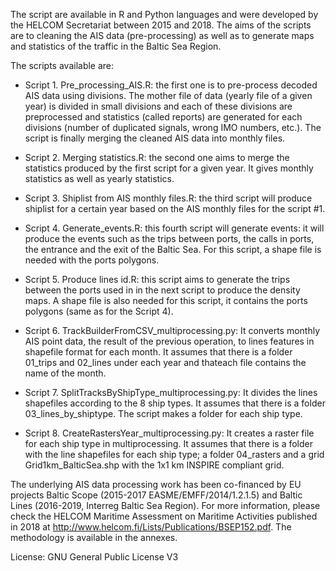 
The script are available in R and Python languages and were developed by the HELCOM Secretariat between 2015 and 2018.
The aims of the scripts are to cleaning the AIS data (pre-processing) as well as to generate maps and statistics of the traffic in the Baltic Sea Region.

The scripts available are: 
- Script 1. Pre_processing_AIS.R: the first one is to pre-process decoded AIS data using divisions. The mother file of data (yearly file of a given year) is divided in small divisions and each of these divisions are preprocessed and statistics (called reports) are generated for each divisions (number of duplicated signals, wrong IMO numbers, etc.). The script is finally merging the cleaned AIS data into monthly files.

- Script 2. Merging statistics.R: the second one aims to merge the statistics produced by the first script for a given year. It gives monthly statistics as well as yearly statistics.

- Script 3. Shiplist from AIS monthly files.R: the third script will produce shiplist for a certain year based on the AIS monthly files for the script #1.

- Script 4. Generate_events.R: this fourth script will generate events: it will produce the events such as the trips between ports, the calls in ports, the entrance and the exit of the Baltic Sea. For this script, a shape file is needed with the ports polygons.
- Script 5. Produce lines id.R: this script aims to generate the trips between the ports used in in the next script to produce the density maps. A shape file is also needed for this script, it contains the ports polygons (same as for the Script 4).

- Script 6. TrackBuilderFromCSV_multiprocessing.py: It converts monthly AIS point data, the result of the previous operation, to lines features in shapefile format for each month. It assumes that there is a folder 01_trips and 02_lines under each year and thateach file contains the name of the month.

- Script 7. SplitTracksByShipType_multiprocessing.py: It divides the lines shapefiles according to the 8 ship types. It assumes that there is a folder 03_lines_by_shiptype. The script makes a folder for each ship type.

- Script 8. CreateRastersYear_multiprocessing.py: It creates a raster file for each ship type in multiprocessing. It assumes that there is a folder with the line shapefiles for each ship type; a folder 04_rasters and a grid Grid1km_BalticSea.shp with the 1x1 km INSPIRE compliant grid.

The underlying AIS data processing work has been co-financed by EU projects Baltic Scope (2015-2017 EASME/EMFF/2014/1.2.1.5) and Baltic Lines (2016-2019, Interreg Baltic Sea Region). For more information, please check the HELCOM Maritime Assessment on Maritime Activities published in 2018 at http://www.helcom.fi/Lists/Publications/BSEP152.pdf. The methodology is available in the annexes.

License: GNU General Public License V3

